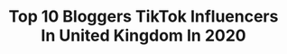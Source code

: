 ---
title: Top 10 Bloggers TikTok Influencers In United Kingdom In 2020
description: >-
  Find top bloggers TikTok influencers in United Kingdom in 2020. Most popular hashtags: #fyp #duet #foryou #foryoupage.
platform: TikTok
hits: 46
text_top: Discover the top-rated TikTok accounts on inBeat.
text_bottom: Our database has 46 TikTok influencers like this in United Kingdom for you to connect with.
profiles:
  - username: "evenangelsfall"
    fullname: >-
      Emma-Louise
    bio: >-
      Lifestyle blogger, just a small town girl, love a good lipsync... 🥂
    location: "United Kingdom"
    followers: 17200
    engagement: 1174
    commentsToLikes: 0.068075
    id: ckb9abj70vbqg0j239xyix3tr
    verified: false
    hashtags: "#happyhalloween2020, #halloween2020, #americanhorrorstoryedits, #friendstvshow"
  - username: "joeusher84"
    fullname: >-
      Joe
    bio: >-
      Northern lad, LGBTQ speaker 🏳️‍🌈 /Blogger 📝 Member of @SocialInfluencerUk 💙
    location: "United Kingdom"
    followers: 12600
    engagement: 831
    commentsToLikes: 0.226396
    id: ckdhhketwy4u20j234c7tbvsh
    verified: false
    hashtags: "#duet, #joeusher84, #gaysoftiktok, #gaylife"
  - username: "mimilouj"
    fullname: >-
      mimilouj
    bio: >-
      📍LDN 🏋🏼‍♀️ Fitness blogger & level 3 PT ♥️ Insta @mimilouj (18.5k) ✨
    location: "United Kingdom"
    followers: 2894
    engagement: 671
    commentsToLikes: 0.192579
    id: ckcuqp74pjdbb0j23lj2wt0b8
    verified: false
    hashtags: "#spinalinjury, #fitnessmyth, #activewear, #fitgirl"
  - username: "jamal.greaves"
    fullname: >-
      Jamal Greaves
    bio: >-
      ✨ Celebrity Blogger & Social Influencer ✨ ⚡️ YouTube series coming soon! ⚡️
    location: "United Kingdom"
    followers: 13700
    engagement: 1377
    commentsToLikes: 0.065093
    id: ck8koi9wfhugv0j78lvtq5i8g
    verified: false
    hashtags: "#funny, #gay, #love, #comedy"
  - username: "tattiexo"
    fullname: >-
      tattiexo
    bio: >-
      Blogger: Lover of fashion, travel & beauty! Follow my Insta (@tattiexo) for more
    location: "United Kingdom"
    followers: 13000
    engagement: 578
    commentsToLikes: 0.084069
    id: ckbf5d98bueoy0j23hdnmrgd3
    verified: false
    hashtags: "#facemask, #autumnoutfitideas, #autumnoutfit, #youwantmore"
  - username: "thattravelcouple"
    fullname: >-
      Hannah & Charlie
    bio: >-
      Aloha🌴 Cheap Travel Experts ✈️ Travel Bloggers 🌎 Trip Advisor Collaborator 💛
    location: "United Kingdom"
    followers: 55900
    engagement: 1008
    commentsToLikes: 0.034462
    id: ckd6264lh1q1l0j23o17ipw1w
    verified: false
    hashtags: "#fyp, #travelcouple, #dollhousechallenge, #thattravelcouple"
  - username: "irregularthinking"
    fullname: >-
      irregularthinking
    bio: >-
      Shoe Blogger 👇🏻If you like what I do please support me on Ko-Fi 👇🏻
    location: "United Kingdom"
    followers: 330800
    engagement: 1084
    commentsToLikes: 0.031227
    id: ckbqhf7vr2s6n0j233i5spu61
    verified: false
    hashtags: "#irregularchoice, #dollskill, #crazyshoes, #snagtights"
  - username: "dannyexplores"
    fullname: >-
      Danny Grainger 
    bio: >-
      Travel blogger & content creator 📸 Latest adventures are on insta 👆🏻
    location: "United Kingdom"
    followers: 2124
    engagement: 905
    commentsToLikes: 0.140961
    id: ckbl6qpdy4g6k0j23aqu9xovh
    verified: false
    hashtags: "#traveldiaries, #uktravel, #fyp, #travelbucketlist"
  - username: "thelittlelondonvegan"
    fullname: >-
      thelittlelondonvegan
    bio: >-
      🍔Food blogger & restaurant reviewer 📸104k IG @thelittlelondonvegan
    location: "United Kingdom"
    followers: 7659
    engagement: 777
    commentsToLikes: 0.052864
    id: ckd0z2veoljnk0j23lmmwb23w
    verified: false
    hashtags: "#vegantok, #foodlover, #vegansoftiktok, #veganssupportingvegans"
  - username: "rubyofmyeye"
    fullname: >-
      Ruby
    bio: >-
      Blogger from Devon 🪐 she/her Instagram - @rubyofmyeye 23 ✨ Autism awareness
    location: "United Kingdom"
    followers: 51300
    engagement: 957
    commentsToLikes: 0.030217
    id: ckb9rxzh8osez0j23q9mj5tn3
    verified: false
    hashtags: "#disability, #jdwonderland, #actuallyautustic, #actuallyautistic"
---